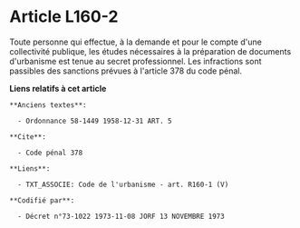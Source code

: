 # Article L160-2

Toute personne qui effectue, à la demande et pour le compte d'une collectivité publique, les études nécessaires à la
préparation de documents d'urbanisme est tenue au secret professionnel. Les infractions sont passibles des sanctions prévues
à l'article 378 du code pénal.

**Liens relatifs à cet article**

	**Anciens textes**:

	  - Ordonnance 58-1449 1958-12-31 ART. 5

	**Cite**:

	  - Code pénal 378

	**Liens**:

	  - TXT_ASSOCIE: Code de l'urbanisme - art. R160-1 (V)

	**Codifié par**:

	  - Décret n°73-1022 1973-11-08 JORF 13 NOVEMBRE 1973

